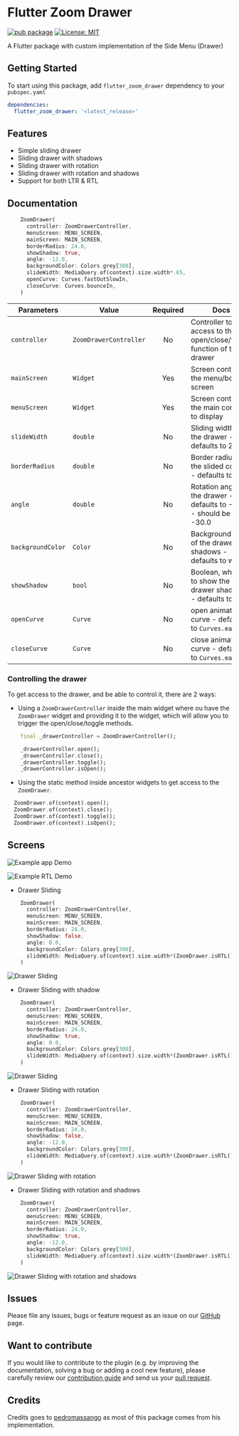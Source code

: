 # Flutter Zoom Drawer

[![pub package](https://img.shields.io/pub/v/flutter_zoom_drawer.svg)](https://pub.dev/packages/flutter_zoom_drawer) [![License: MIT](https://img.shields.io/badge/License-MIT-yellow.svg)](https://opensource.org/licenses/MIT)  

A Flutter package with custom implementation of the Side Menu (Drawer)

## Getting Started

To start using this package, add `flutter_zoom_drawer` dependency to your `pubspec.yaml`

```yaml
dependencies:
  flutter_zoom_drawer: '<latest_release>'
```

## Features

* Simple sliding drawer
* Sliding drawer with shadows
* Sliding drawer with rotation
* Sliding drawer with rotation and shadows
* Support for both LTR & RTL


## Documentation

```dart
    ZoomDrawer(
      controller: ZoomDrawerController,
      menuScreen: MENU_SCREEN,
      mainScreen: MAIN_SCREEN,
      borderRadius: 24.0,
      showShadow: true,
      angle: -12.0,
      backgroundColor: Colors.grey[300],
      slideWidth: MediaQuery.of(context).size.width*.65,
      openCurve: Curves.fastOutSlowIn,
      closeCurve: Curves.bounceIn,
    )
```

| Parameters         | Value                  | Required  | Docs                                                                        |
| ------------------ |----------------------- | :-------: | --------------------------------------------------------------------------- |
| `controller`       | `ZoomDrawerController` |    No     | Controller to have access to the open/close/toggle function of the drawer   |
| `mainScreen`       | `Widget`               |   Yes     | Screen containing the menu/bottom screen                                    |
| `menuScreen`       | `Widget`               |   Yes     | Screen containing the main content to display                               |
| `slideWidth`       | `double`               |    No     | Sliding width of the drawer - defaults to 275.0                             |
| `borderRadius`     | `double`               |    No     | Border radius of the slided content - defaults to 16.0                      |
| `angle`            | `double`               |    No     | Rotation angle of the drawer - defaults to -12.0 - should be 0.0 to -30.0   |
| `backgroundColor`  | `Color`                |    No     | Background color of the drawer shadows - defaults to white                  |
| `showShadow`       | `bool`                 |    No     | Boolean, whether to show the drawer shadows - defaults to false             |
| `openCurve`        | `Curve`                |    No     | open animation curve - defaults to `Curves.easeOut`                  |
| `closeCurve`       | `Curve`                |    No     | close animation curve - defaults to `Curves.easeOut`             |


### Controlling the drawer

To get access to the drawer, and be able to control it, there are 2 ways:

* Using a `ZoomDrawerController` inside the main widget where ou have the `ZoomDrawer` widget and providing it to the widget, which will allow you to trigger the open/close/toggle methods.
```dart
    final _drawerController = ZoomDrawerController();

    _drawerController.open();
    _drawerController.close();
    _drawerController.toggle();
    _drawerController.isOpen();
```

* Using the static method inside ancestor widgets to get access to the `ZoomDrawer`.
```dart
  ZoomDrawer.of(context).open();
  ZoomDrawer.of(context).close();
  ZoomDrawer.of(context).toggle();
  ZoomDrawer.of(context).isOpen();
```

## Screens

![Example app Demo](https://drive.google.com/uc?export=view&id=1xc6XwVVtpl0RK9IJEdheagM4d1ychQms)

![Example RTL Demo](https://drive.google.com/uc?export=view&id=1YLC60zJ6N637PB6IQDo4TIXY1qGSJ2ET)

* Drawer Sliding

```dart
    ZoomDrawer(
      controller: ZoomDrawerController,
      menuScreen: MENU_SCREEN,
      mainScreen: MAIN_SCREEN,
      borderRadius: 24.0,
      showShadow: false,
      angle: 0.0,
      backgroundColor: Colors.grey[300],
      slideWidth: MediaQuery.of(context).size.width*(ZoomDrawer.isRTL()? .45: 0.65),
    )
```

![Drawer Sliding](https://drive.google.com/uc?export=view&id=1axuT4Geh08s_QjmED9VTZiwZ9dC_C17C)

* Drawer Sliding with shadow

```dart
    ZoomDrawer(
      controller: ZoomDrawerController,
      menuScreen: MENU_SCREEN,
      mainScreen: MAIN_SCREEN,
      borderRadius: 24.0,
      showShadow: true,
      angle: 0.0,
      backgroundColor: Colors.grey[300],
      slideWidth: MediaQuery.of(context).size.width*(ZoomDrawer.isRTL()? .45: 0.65),
    )
```

![Drawer Sliding](https://drive.google.com/uc?export=view&id=1VNkUgtj_bhyYgWJ_Bs3yUpVNUJ30ToPL)

* Drawer Sliding with rotation

```dart
    ZoomDrawer(
      controller: ZoomDrawerController,
      menuScreen: MENU_SCREEN,
      mainScreen: MAIN_SCREEN,
      borderRadius: 24.0,
      showShadow: false,
      angle: -12.0,
      backgroundColor: Colors.grey[300],
      slideWidth: MediaQuery.of(context).size.width*(ZoomDrawer.isRTL()? .45: 0.65),
    )
```

![Drawer Sliding with rotation](https://drive.google.com/uc?export=view&id=1xVYoZHnS9BFi5KicZtP3DY1vEiwZ4FyH)

* Drawer Sliding with rotation and shadows

```dart
    ZoomDrawer(
      controller: ZoomDrawerController,
      menuScreen: MENU_SCREEN,
      mainScreen: MAIN_SCREEN,
      borderRadius: 24.0,
      showShadow: true,
      angle: -12.0,
      backgroundColor: Colors.grey[300],
      slideWidth: MediaQuery.of(context).size.width*(ZoomDrawer.isRTL()? .45: 0.65),
    )
```

![Drawer Sliding with rotation and shadows](https://drive.google.com/uc?export=view&id=1b-U25tIY36ka75Ju2jQT9BIUVHv-oNe6)


## Issues

Please file any issues, bugs or feature request as an issue on our [GitHub](https://github.com/medyas/flutter_zoom_drawer/issues) page.

## Want to contribute

If you would like to contribute to the plugin (e.g. by improving the documentation, solving a bug or adding a cool new feature), please carefully review our [contribution guide](CONTRIBUTING.md) and send us your [pull request](https://github.com/medyas/flutter_zoom_drawer/pulls).

## Credits

Credits goes to [pedromassango](https://github.com/pedromassango/flutter_delivery) as most of this package comes from his implementation.